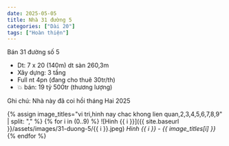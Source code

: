 ```yaml
---
date: 2025-05-05
title: Nhà 31 đường 5
categories: ["Dài 20"]
tags: ["Hoàn thiện"] 
---
```


Bán 31 đường số 5
- Dt: 7 x 20 (140m) dt sàn 260,3m
- Xây dựng: 3 tầng
- Full nt 4pn (đang cho thuê 30tr/th)
- 💥 bán: 19 tỷ 500tr (thương lượng)

Ghi chú: Nhà này đã coi hồi tháng Hai 2025


{% assign image_titles="vi tri,hinh nay chac khong lien quan,2,3,4,5,6,7,8,9" | split: "," %}
{% for i in (0..9) %}
![Hinh {{ i }}]({{ site.baseurl }}/assets/images/31-duong-5/{{ i }}.jpeg)
_Hinh {{ i }} - {{ image_titles[i] }}_
{% endfor %}
